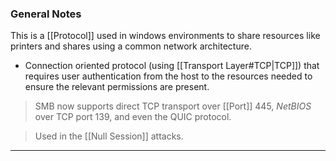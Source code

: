 ### General Notes

This is a [[Protocol]] used in windows environments to share resources like printers and shares using a common network architecture.
- Connection oriented protocol (using [[Transport Layer#TCP|TCP]]) that requires user authentication from the host to the resources needed to ensure the relevant permissions are present.

> SMB now supports direct TCP transport over [[Port]] 445, *NetBIOS* over TCP port 139, and even the QUIC protocol.

> Used in the [[Null Session]] attacks.

---
